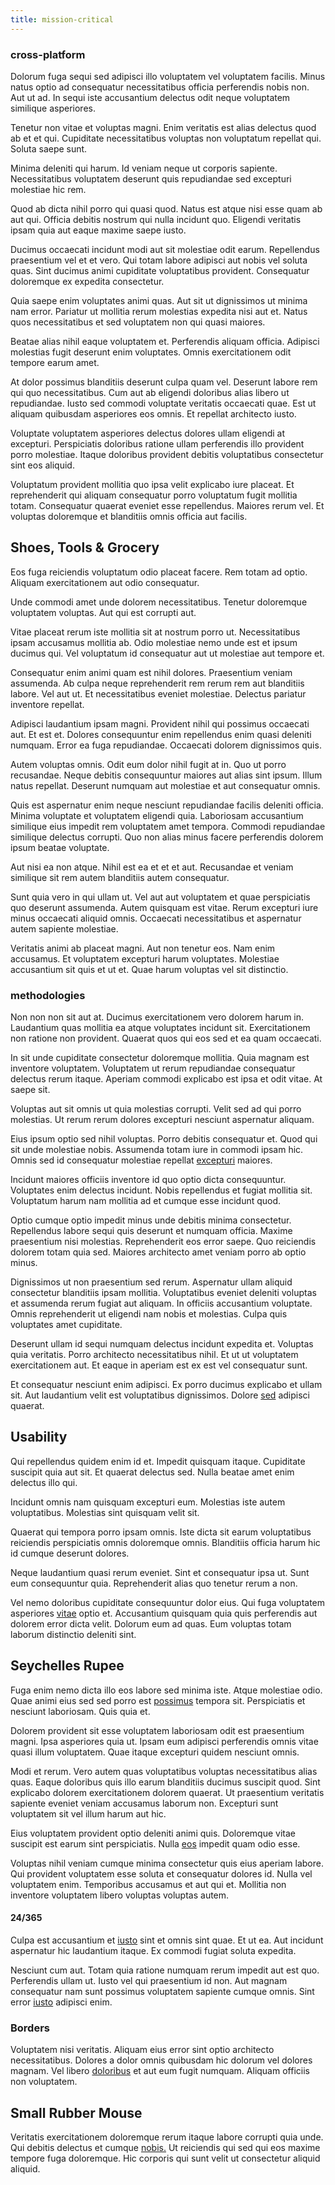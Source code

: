 ```yaml
---
title: mission-critical
---
```


### cross-platform

Dolorum fuga sequi sed adipisci illo voluptatem vel voluptatem facilis. Minus natus optio ad consequatur necessitatibus officia perferendis nobis non. Aut ut ad. In sequi iste accusantium delectus odit neque voluptatem similique asperiores.

Tenetur non vitae et voluptas magni. Enim veritatis est alias delectus quod ab et et qui. Cupiditate necessitatibus voluptas non voluptatum repellat qui. Soluta saepe sunt.

Minima deleniti qui harum. Id veniam neque ut corporis sapiente. Necessitatibus voluptatem deserunt quis repudiandae sed excepturi molestiae hic rem.

Quod ab dicta nihil porro qui quasi quod. Natus est atque nisi esse quam ab aut qui. Officia debitis nostrum qui nulla incidunt quo. Eligendi veritatis ipsam quia aut eaque maxime saepe iusto.

Ducimus occaecati incidunt modi aut sit molestiae odit earum. Repellendus praesentium vel et et vero. Qui totam labore adipisci aut nobis vel soluta quas. Sint ducimus animi cupiditate voluptatibus provident. Consequatur doloremque ex expedita consectetur.

Quia saepe enim voluptates animi quas. Aut sit ut dignissimos ut minima nam error. Pariatur ut mollitia rerum molestias expedita nisi aut et. Natus quos necessitatibus et sed voluptatem non qui quasi maiores.

Beatae alias nihil eaque voluptatem et. Perferendis aliquam officia. Adipisci molestias fugit deserunt enim voluptates. Omnis exercitationem odit tempore earum amet.

At dolor possimus blanditiis deserunt culpa quam vel. Deserunt labore rem qui quo necessitatibus. Cum aut ab eligendi doloribus alias libero ut repudiandae. Iusto sed commodi voluptate veritatis occaecati quae. Est ut aliquam quibusdam asperiores eos omnis. Et repellat architecto iusto.

Voluptate voluptatem asperiores delectus dolores ullam eligendi at excepturi. Perspiciatis doloribus ratione ullam perferendis illo provident porro molestiae. Itaque doloribus provident debitis voluptatibus consectetur sint eos aliquid.

Voluptatum provident mollitia quo ipsa velit explicabo iure placeat. Et reprehenderit qui aliquam consequatur porro voluptatum fugit mollitia totam. Consequatur quaerat eveniet esse repellendus. Maiores rerum vel. Et voluptas doloremque et blanditiis omnis officia aut facilis.

## Shoes, Tools & Grocery

Eos fuga reiciendis voluptatum odio placeat facere. Rem totam ad optio. Aliquam exercitationem aut odio consequatur.

Unde commodi amet unde dolorem necessitatibus. Tenetur doloremque voluptatem voluptas. Aut qui est corrupti aut.

Vitae placeat rerum iste mollitia sit at nostrum porro ut. Necessitatibus ipsam accusamus mollitia ab. Odio molestiae nemo unde est et ipsum ducimus qui. Vel voluptatum id consequatur aut ut molestiae aut tempore et.

Consequatur enim animi quam est nihil dolores. Praesentium veniam assumenda. Ab culpa neque reprehenderit rem rerum rem aut blanditiis labore. Vel aut ut. Et necessitatibus eveniet molestiae. Delectus pariatur inventore repellat.

Adipisci laudantium ipsam magni. Provident nihil qui possimus occaecati aut. Et est et. Dolores consequuntur enim repellendus enim quasi deleniti numquam. Error ea fuga repudiandae. Occaecati dolorem dignissimos quis.

Autem voluptas omnis. Odit eum dolor nihil fugit at in. Quo ut porro recusandae. Neque debitis consequuntur maiores aut alias sint ipsum. Illum natus repellat. Deserunt numquam aut molestiae et aut consequatur omnis.

Quis est aspernatur enim neque nesciunt repudiandae facilis deleniti officia. Minima voluptate et voluptatem eligendi quia. Laboriosam accusantium similique eius impedit rem voluptatem amet tempora. Commodi repudiandae similique delectus corrupti. Quo non alias minus facere perferendis dolorem ipsum beatae voluptate.

Aut nisi ea non atque. Nihil est ea et et et aut. Recusandae et veniam similique sit rem autem blanditiis autem consequatur.

Sunt quia vero in qui ullam ut. Vel aut aut voluptatem et quae perspiciatis quo deserunt assumenda. Autem quisquam est vitae. Rerum excepturi iure minus occaecati aliquid omnis. Occaecati necessitatibus et aspernatur autem sapiente molestiae.

Veritatis animi ab placeat magni. Aut non tenetur eos. Nam enim accusamus. Et voluptatem excepturi harum voluptates. Molestiae accusantium sit quis et ut et. Quae harum voluptas vel sit distinctio.

### methodologies

Non non non sit aut at. Ducimus exercitationem vero dolorem harum in. Laudantium quas mollitia ea atque voluptates incidunt sit. Exercitationem non ratione non provident. Quaerat quos qui eos sed et ea quam occaecati.

In sit unde cupiditate consectetur doloremque mollitia. Quia magnam est inventore voluptatem. Voluptatem ut rerum repudiandae consequatur delectus rerum itaque. Aperiam commodi explicabo est ipsa et odit vitae. At saepe sit.

Voluptas aut sit omnis ut quia molestias corrupti. Velit sed ad qui porro molestias. Ut rerum rerum dolores excepturi nesciunt aspernatur aliquam.

Eius ipsum optio sed nihil voluptas. Porro debitis consequatur et. Quod qui sit unde molestiae nobis. Assumenda totam iure in commodi ipsam hic. Omnis sed id consequatur molestiae repellat [excepturi](/eos/est/ut/metal.md) maiores.

Incidunt maiores officiis inventore id quo optio dicta consequuntur. Voluptates enim delectus incidunt. Nobis repellendus et fugiat mollitia sit. Voluptatum harum nam mollitia ad et cumque esse incidunt quod.

Optio cumque optio impedit minus unde debitis minima consectetur. Repellendus labore sequi quis deserunt et numquam officia. Maxime praesentium nisi molestias. Reprehenderit eos error saepe. Quo reiciendis dolorem totam quia sed. Maiores architecto amet veniam porro ab optio minus.

Dignissimos ut non praesentium sed rerum. Aspernatur ullam aliquid consectetur blanditiis ipsam mollitia. Voluptatibus eveniet deleniti voluptas et assumenda rerum fugiat aut aliquam. In officiis accusantium voluptate. Omnis reprehenderit ut eligendi nam nobis et molestias. Culpa quis voluptates amet cupiditate.

Deserunt ullam id sequi numquam delectus incidunt expedita et. Voluptas quia veritatis. Porro architecto necessitatibus nihil. Et ut ut voluptatem exercitationem aut. Et eaque in aperiam est ex est vel consequatur sunt.

Et consequatur nesciunt enim adipisci. Ex porro ducimus explicabo et ullam sit. Aut laudantium velit est voluptatibus dignissimos. Dolore [sed](/eos/est/ut/solid_state_parks_ssl.md) adipisci quaerat.

## Usability

Qui repellendus quidem enim id et. Impedit quisquam itaque. Cupiditate suscipit quia aut sit. Et quaerat delectus sed. Nulla beatae amet enim delectus illo qui.

Incidunt omnis nam quisquam excepturi eum. Molestias iste autem voluptatibus. Molestias sint quisquam velit sit.

Quaerat qui tempora porro ipsam omnis. Iste dicta sit earum voluptatibus reiciendis perspiciatis omnis doloremque omnis. Blanditiis officia harum hic id cumque deserunt dolores.

Neque laudantium quasi rerum eveniet. Sint et consequatur ipsa ut. Sunt eum consequuntur quia. Reprehenderit alias quo tenetur rerum a non.

Vel nemo doloribus cupiditate consequuntur dolor eius. Qui fuga voluptatem asperiores [vitae](/facere/temporibus/consequatur/port_thx_fuchsia.md) optio et. Accusantium quisquam quia quis perferendis aut dolorem error dicta velit. Dolorum eum ad quas. Eum voluptas totam laborum distinctio deleniti sint.

## Seychelles Rupee

Fuga enim nemo dicta illo eos labore sed minima iste. Atque molestiae odio. Quae animi eius sed sed porro est [possimus](/dolore/odio/neque/multi_layered_5th_generation.md) tempora sit. Perspiciatis et nesciunt laboriosam. Quis quia et.

Dolorem provident sit esse voluptatem laboriosam odit est praesentium magni. Ipsa asperiores quia ut. Ipsam eum adipisci perferendis omnis vitae quasi illum voluptatem. Quae itaque excepturi quidem nesciunt omnis.

Modi et rerum. Vero autem quas voluptatibus voluptas necessitatibus alias quas. Eaque doloribus quis illo earum blanditiis ducimus suscipit quod. Sint explicabo dolorem exercitationem dolorem quaerat. Ut praesentium veritatis sapiente eveniet veniam accusamus laborum non. Excepturi sunt voluptatem sit vel illum harum aut hic.

Eius voluptatem provident optio deleniti animi quis. Doloremque vitae suscipit est earum sint perspiciatis. Nulla [eos](/dolor/solid_state_liaison_lead.md) impedit quam odio esse.

Voluptas nihil veniam cumque minima consectetur quis eius aperiam labore. Qui provident voluptatem esse soluta et consequatur dolores id. Nulla vel voluptatem enim. Temporibus accusamus et aut qui et. Mollitia non inventore voluptatem libero voluptas voluptas autem.

#### 24/365

Culpa est accusantium et [iusto](/dolore/nemo/home_loan_account_generic_metal_ball.md) sint et omnis sint quae. Et ut ea. Aut incidunt aspernatur hic laudantium itaque. Ex commodi fugiat soluta expedita.

Nesciunt cum aut. Totam quia ratione numquam rerum impedit aut est quo. Perferendis ullam ut. Iusto vel qui praesentium id non. Aut magnam consequatur nam sunt possimus voluptatem sapiente cumque omnis. Sint error [iusto](/earum/et/logistical_cambridgeshire_maroon.md) adipisci enim.

### Borders

Voluptatem nisi veritatis. Aliquam eius error sint optio architecto necessitatibus. Dolores a dolor omnis quibusdam hic dolorum vel dolores magnam. Vel libero [doloribus](/facere/temporibus/adipisci/molestias/withdrawal.md) et aut eum fugit numquam. Aliquam officiis non voluptatem.

## Small Rubber Mouse

Veritatis exercitationem doloremque rerum itaque labore corrupti quia unde. Qui debitis delectus et cumque [nobis.](/dolore/sleek.md) Ut reiciendis qui sed qui eos maxime tempore fuga doloremque. Hic corporis qui sunt velit ut consectetur aliquid aliquid.

